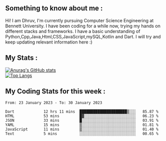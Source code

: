 ## Something to know about me : <br>
Hi! I am Dhruv, I'm currently pursuing Computer Science Engineering at Bennett University. I have been coding for a while now, trying my hands on different stacks and frameworks.
I have a basic understanding of Python,Cpp,Java,Html,CSS,JavaScript,mySQL,Kotlin and Dart. I will try and keep updating relevant information here :)
<br>

## My Stats : <br>
[![Anurag's GitHub stats](https://github-readme-stats.vercel.app/api?username=DhruvLawaniya&show_icons=true&theme=tokyonight&hide=prs,issues)](https://github.com/anuraghazra/github-readme-stats)<br>
[![Top Langs](https://github-readme-stats.vercel.app/api/top-langs/?username=DhruvLawaniya&theme=tokyonight)](https://github.com/anuraghazra/github-readme-stats)
## My Coding Stats for this week : <br>
<!--START_SECTION:waka-->

```text
From: 23 January 2023 - To: 30 January 2023

Dart             12 hrs 11 mins  █████████████████████▒░░░   85.87 %
HTML             53 mins         █▓░░░░░░░░░░░░░░░░░░░░░░░   06.23 %
JSON             33 mins         █░░░░░░░░░░░░░░░░░░░░░░░░   03.91 %
YAML             15 mins         ▒░░░░░░░░░░░░░░░░░░░░░░░░   01.81 %
JavaScript       11 mins         ▒░░░░░░░░░░░░░░░░░░░░░░░░   01.40 %
Text             5 mins          ░░░░░░░░░░░░░░░░░░░░░░░░░   00.65 %
```

<!--END_SECTION:waka-->


<br>
